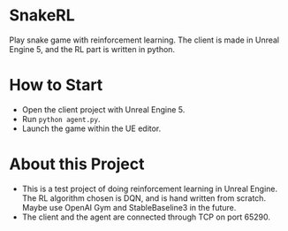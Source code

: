 # SnakeRL
Play snake game with reinforcement learning. The client is made in Unreal Engine 5, and the RL part is written in python.

# How to Start
- Open the client project with Unreal Engine 5. 
- Run `python agent.py`.
- Launch the game within the UE editor.


# About this Project
- This is a test project of doing reinforcement learning in Unreal Engine. The RL algorithm chosen is DQN, and is hand written from scratch. Maybe use OpenAI Gym and StableBaseline3 in the future.
- The client and the agent are connected through TCP on port 65290.
